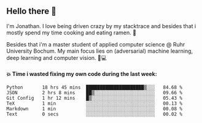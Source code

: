 ## Hello there 👋

I'm Jonathan. I love being driven crazy by my stacktrace and besides that i mostly spend my time cooking and eating ramen. 🍜

Besides that i'm a master student of applied computer science @ Ruhr University Bochum. 
My main focus lies on (adversarial) machine learning, deep learning and computer vision. 🔬💻

#### 💥 Time i wasted fixing my own code during the last week:

<!--START_SECTION:waka-->

```text
Python       18 hrs 45 mins  █████████████████████▒░░░   84.68 %
JSON         2 hrs 8 mins    ██▒░░░░░░░░░░░░░░░░░░░░░░   09.66 %
Git Config   1 hr 12 mins    █▒░░░░░░░░░░░░░░░░░░░░░░░   05.43 %
TeX          1 min           ░░░░░░░░░░░░░░░░░░░░░░░░░   00.13 %
Markdown     1 min           ░░░░░░░░░░░░░░░░░░░░░░░░░   00.08 %
Text         0 secs          ░░░░░░░░░░░░░░░░░░░░░░░░░   00.02 %
```

<!--END_SECTION:waka-->
